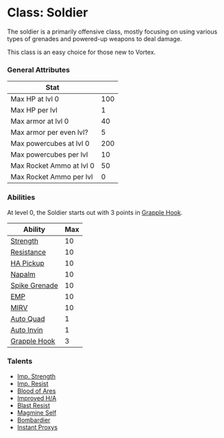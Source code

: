 Class: Soldier
======

The soldier is a primarily offensive class, mostly focusing on using various
types of grenades and powered-up weapons to deal damage.

This class is an easy choice for those new to Vortex.

### General Attributes

| Stat                          |       |
| -------------                 | ---   |
| Max HP at lvl 0               | 100   |
| Max HP per lvl                | 1     |
| Max armor at lvl 0            | 40    |
| Max armor per even lvl?       | 5     |
| Max powercubes at lvl 0       | 200   |
| Max powercubes per lvl        | 10    |
| Max Rocket Ammo at lvl 0      | 50    |
| Max Rocket Ammo per lvl       | 0     |


### Abilities

At level 0, the Soldier starts out with 3 points in [Grapple Hook](../abilities/grapple_hook.md).

|                   Ability                         | Max |
| -------------------------------------------       | --- |
| [Strength](../abilities/strength.md)              | 10  |
| [Resistance](../abilities/resistance.md)          | 10  |
| [HA Pickup](../abilities/ha_pickup.md)            | 10  |
| [Napalm](../abilities/napalm.md)                  | 10  |
| [Spike Grenade](../abilities/spike_grenade.md)    | 10  |
| [EMP](../abilities/emp.md)                        | 10  |
| [MIRV](../abilities/mirv.md)                      | 10  |
| [Auto Quad](../abilities/auto_quad.md)            | 1   |
| [Auto Invin](../abilities/auto_invin.md)          | 1   |
| [Grapple Hook](../abilities/grapple_hook.md)      | 3   |

### Talents
* [Imp. Strength](../talents/imp_strength.md)
* [Imp. Resist](../talents/imp_resist.md)
* [Blood of Ares](../talents/blood_of_ares.md)
* [Improved H/A](../talents/improved_ha.md)
* [Blast Resist](../talents/blastresist.md)
* [Magmine Self](../talents/magmineself.md)
* [Bombardier](../talents/bombardier.md)
* [Instant Proxys](../talents/instantproxys.md)



